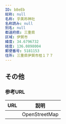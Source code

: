 ```yaml
---
ID: b8eEb
総称: null
名称: 乎美祢神社
名称読み: null
別名: null
都道府県: 三重県
区域: 伊賀市
緯度: 34.6796732
経度: 136.0898004
郵便番号: 5181153
住所: 三重県伊賀市桂１７７
---
```


## その他

### 参考URL

| URL | 説明          |
| --- | ------------- |
|     | OpenStreetMap |
